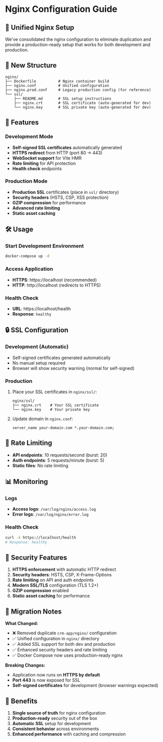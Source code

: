 # Nginx Configuration Guide

## 🎯 **Unified Nginx Setup**

We've consolidated the nginx configuration to eliminate duplication and provide a production-ready setup that works for both development and production.

## 📁 **New Structure**

```
nginx/
├── Dockerfile          # Nginx container build
├── nginx.conf          # Unified configuration
├── nginx.prod.conf     # Legacy production config (for reference)
└── ssl/
    ├── README.md       # SSL setup instructions
    ├── nginx.crt       # SSL certificate (auto-generated for dev)
    └── nginx.key       # SSL private key (auto-generated for dev)
```

## 🚀 **Features**

### **Development Mode**
- **Self-signed SSL certificates** automatically generated
- **HTTPS redirect** from HTTP (port 80 → 443)
- **WebSocket support** for Vite HMR
- **Rate limiting** for API protection
- **Health check** endpoints

### **Production Mode**
- **Production SSL** certificates (place in `ssl/` directory)
- **Security headers** (HSTS, CSP, XSS protection)
- **GZIP compression** for performance
- **Advanced rate limiting**
- **Static asset caching**

## 🛠️ **Usage**

### **Start Development Environment**
```bash
docker-compose up -d
```

### **Access Application**
- **HTTPS**: https://localhost (recommended)
- **HTTP**: http://localhost (redirects to HTTPS)

### **Health Check**
- **URL**: https://localhost/health
- **Response**: `healthy`

## 🔒 **SSL Configuration**

### **Development (Automatic)**
- Self-signed certificates generated automatically
- No manual setup required
- Browser will show security warning (normal for self-signed)

### **Production**
1. Place your SSL certificates in `nginx/ssl/`:
   ```
   nginx/ssl/
   ├── nginx.crt    # Your SSL certificate
   └── nginx.key    # Your private key
   ```

2. Update domain in `nginx.conf`:
   ```nginx
   server_name your-domain.com *.your-domain.com;
   ```

## 🔧 **Rate Limiting**

- **API endpoints**: 10 requests/second (burst: 20)
- **Auth endpoints**: 5 requests/minute (burst: 5)
- **Static files**: No rate limiting

## 📊 **Monitoring**

### **Logs**
- **Access logs**: `/var/log/nginx/access.log`
- **Error logs**: `/var/log/nginx/error.log`

### **Health Check**
```bash
curl -k https://localhost/health
# Response: healthy
```

## 🚨 **Security Features**

1. **HTTPS enforcement** with automatic HTTP redirect
2. **Security headers**: HSTS, CSP, X-Frame-Options
3. **Rate limiting** on API and auth endpoints
4. **Modern SSL/TLS** configuration (TLS 1.2+)
5. **GZIP compression** enabled
6. **Static asset caching** for performance

## 🔄 **Migration Notes**

**What Changed:**
- ❌ Removed duplicate `crm-app/nginx/` configuration
- ✅ Unified configuration in `nginx/` directory
- ✅ Added SSL support for both dev and production
- ✅ Enhanced security headers and rate limiting
- ✅ Docker Compose now uses production-ready nginx

**Breaking Changes:**
- Application now runs on **HTTPS by default**
- **Port 443** is now exposed for SSL
- **Self-signed certificates** for development (browser warnings expected)

## 🎉 **Benefits**

1. **Single source of truth** for nginx configuration
2. **Production-ready** security out of the box
3. **Automatic SSL** setup for development
4. **Consistent behavior** across environments
5. **Enhanced performance** with caching and compression
